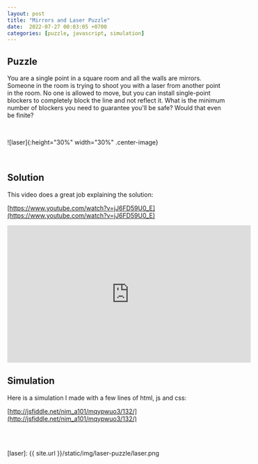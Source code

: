 ```yaml
---
layout: post
title: "Mirrors and Laser Puzzle"
date:  2022-07-27 00:03:05 +0700
categories: [puzzle, javascript, simulation]
---
```



## Puzzle

You are a single point in a square room and all the walls are mirrors. Someone in the room is trying to shoot you with a laser from another point in the room. No one is allowed to move, but you can install single-point blockers to completely block the line and not reflect it. What is the minimum number of blockers you need to guarantee you'll be safe? Would that even be finite?

<br/>

![laser]{:height="30%" width="30%" .center-image}


<br/>

## Solution

This video does a great job explaining the solution:

[https://www.youtube.com/watch?v=jJ6FD59U0_E](https://www.youtube.com/watch?v=jJ6FD59U0_E)


<iframe width="560" height="315" src="https://www.youtube.com/embed/jJ6FD59U0_E" title="YouTube video player" frameborder="0" allow="accelerometer; autoplay; clipboard-write; encrypted-media; gyroscope; picture-in-picture" allowfullscreen></iframe>

<br/>

## Simulation

Here is a simulation I made with a few lines of html, js and css: 

[http://jsfiddle.net/nim_a101/mqypwuo3/132/](http://jsfiddle.net/nim_a101/mqypwuo3/132/)

<br/>

<div class="jsfiddle">
    <script async src="//jsfiddle.net/mqypwuo3/132/embed/result/dark/"></script>
</div>

<br/>

[laser]: {{ site.url }}/static/img/laser-puzzle/laser.png


